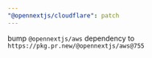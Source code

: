 ```yaml
---
"@opennextjs/cloudflare": patch
---
```


bump `@opennextjs/aws` dependency to `https://pkg.pr.new/@opennextjs/aws@755`
